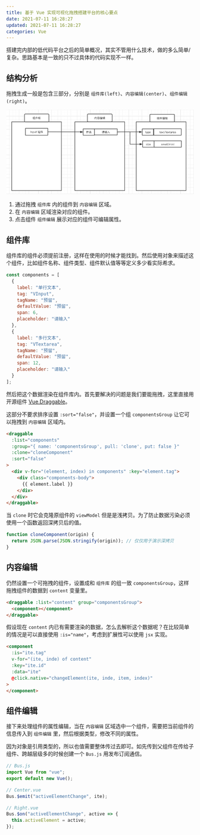 ```yaml
---
title: 基于 Vue 实现可视化拖拽搭建平台的核心要点
date: 2021-07-11 16:28:27
updated: 2021-07-11 16:28:27
categories: Vue
---
```


搭建完内部的低代码平台之后的简单概况，其实不管用什么技术，做的多么简单/复杂。思路基本是一致的只不过具体的代码实现不一样。

## 结构分析

拖拽生成一般是包含三部分，分别是 `组件库(left)`、`内容编辑(center)`、`组件编辑(right)`。

![结构分析](./image/2021-07-11/1.png)

1. 通过拖拽 `组件库` 内的组件到 `内容编辑` 区域。
2. 在 `内容编辑` 区域渲染对应的组件。
3. 点击组件 `组件编辑` 展示对应的组件可编辑属性。

## 组件库

组件库的组件必须提前注册，这样在使用的时候才能找到。然后使用对象来描述这个组件，比如组件名称、组件类型、组件默认值等等定义多少看实际希求。

```js
const components = [
  {
    label: "单行文本",
    tag: "VInput",
    tagName: "预留",
    defaultValue: "预留",
    span: 6,
    placeholder: "请输入"
  },
  {
    label: "多行文本",
    tag: "VTextarea",
    tagName: "预留",
    defaultValue: "预留",
    span: 12,
    placeholder: "请输入"
  }
];
```

然后把这个数据渲染在组件库内。首先要解决的问题是我们要能拖拽，这里直接用开源组件 [Vue.Draggable](https://github.com/SortableJS/Vue.Draggable)。

这部分不要求排序设置 `:sort="false"`，并设置一个组 `componentsGroup` 让它可以拖拽到 `内容编辑` 区域内。

```html
<draggable
  :list="components"
  :group="{ name: 'componentsGroup', pull: 'clone', put: false }"
  :clone="cloneComponent"
  :sort="false"
>
  <div v-for="(element, index) in components" :key="element.tag">
    <div class="components-body">
      {{ element.label }}
    </div>
  </div>
</draggable>
```

当 `clone` 时它会克隆原组件的 `viewModel` 但是是浅拷贝。为了防止数据污染必须使用一个函数返回深拷贝后的值。

```js
function cloneComponent(origin) {
  return JSON.parse(JSON.stringify(origin)); // 仅仅用于演示深拷贝
}
```

## 内容编辑

仍然设置一个可拖拽的组件，设置成和 `组件库` 的组一致 `componentsGroup`，这样拖拽组件的数据到 `content` 变量里。

```html
<draggable :list="content" group="componentsGroup">
  <component></component>
</draggable>
```

假设现在 `content` 内已有需要渲染的数据，怎么去解析这个数据呢？在比较简单的情况是可以直接使用 `:is="name"`，考虑到扩展性可以使用 `jsx` 实现。

```html
<component
  :is="ite.tag"
  v-for="(ite, inde) of content"
  :key="ite.id"
  :data="ite"
  @click.native="changeElement(ite, inde, item, index)"
>
</component>
```

## 组件编辑

接下来处理组件的属性编辑，当在 `内容编辑` 区域选中一个组件，需要把当前组件的信息传入到 `组件编辑` 里，然后根据类型，修改不同的属性。

因为对象是引用类型的，所以也值需要整体传过去即可。如先传到父组件在传给子组件、跨越层级多的时候创建一个 `Bus.js` 用发布订阅通信。

```js
// Bus.js
import Vue from "vue";
export default new Vue();
```

```js
// Center.vue
Bus.$emit("activeElementChange", ite);
```

```js
// Right.vue
Bus.$on("activeElementChange", active => {
  this.activeElement = active;
});
```
